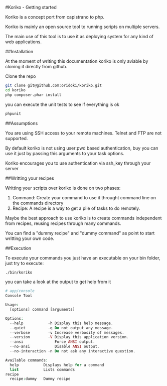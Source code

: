 #Koriko - Getting started

Koriko is a concept port from capistrano to php. 

Koriko is mainly an open source tool to running scripts on multiple servers.

The main use of this tool is to use it as deploying system for any kind of web applications.


##Installation

At the moment of writing this documentation koriko is only aviable by cloning it directly from github.

Clone the repo
```sh
git clone git@github.com:oridoki/koriko.git
cd koriko
php composer.phar install
```
you can execute the unit tests to see if everything is ok
```sh
phpunit
```

##Assumptions

You are using SSH access to your remote machines. Telnet and FTP are not supported.

By default koriko is not using user:pwd based authentication, buy you can use it just by passing this arguments to your task options. 

Koriko encourages you to use authentication via ssh_key through your server


##Writting your recipes

Writting your scripts over koriko is done on two phases:

1. Command: Create your command to use it throught command line on the commands directory
2. Recipe: A recipe is a way to get a pile of tasks to do remotely.

Maybe the best approach to use koriko is to create commands independent from recipes, reusing recipes through many commands.

You can find a "dummy recipe" and "dummy command" as point to start writting your own code.

##Execution

To execute your commands you just have an executable on your bin folder, just try to execute:

```sh
./bin/koriko
```
you can take a look at the output to get help from it

```php
# app/console
Console Tool

Usage:
  [options] command [arguments]

Options:
  --help           -h Display this help message.
  --quiet          -q Do not output any message.
  --verbose        -v Increase verbosity of messages.
  --version        -V Display this application version.
  --ansi              Force ANSI output.
  --no-ansi           Disable ANSI output.
  --no-interaction -n Do not ask any interactive question.

Available commands:
  help           Displays help for a command
  list           Lists commands
recipe
  recipe:dummy   Dummy recipe
```

